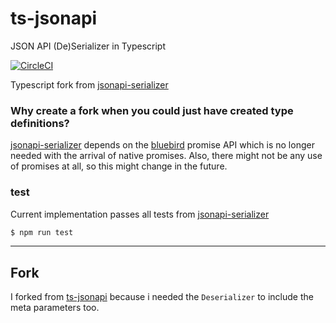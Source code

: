 # ts-jsonapi
JSON API (De)Serializer in Typescript

[![CircleCI](https://circleci.com/gh/mohuk/ts-jsonapi/tree/master.svg?style=svg)](https://circleci.com/gh/mohuk/ts-jsonapi/tree/master)

Typescript fork from [jsonapi-serializer](https://github.com/SeyZ/jsonapi-serializer)

### Why create a fork when you could just have created type definitions?
[jsonapi-serializer](https://github.com/SeyZ/jsonapi-serializer) depends on the [bluebird](https://github.com/petkaantonov/bluebird) promise API which is no longer needed with the arrival of native promises. Also, there might not be any use of promises at all, so this might change in the future.

### test

Current implementation passes all tests from [jsonapi-serializer](https://github.com/SeyZ/jsonapi-serializer)

```bash
$ npm run test
```

----

## Fork

I forked from [ts-jsonapi](https://github.com/mohuk/ts-jsonapi) because i needed the `Deserializer` to include the meta parameters too.